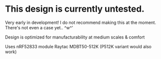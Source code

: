 # This design is currently untested.
Very early in development! I do not recommend making this at the moment.
There's not even a case yet.. ^w^'

Design is optimized for manufacturability at medium scales & comfort

Uses nRF52833 module Raytac MDBT50-512K (P512K variant would also work)
